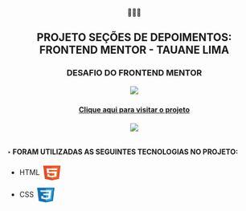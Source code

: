 <P align="center">👩🏻‍💻</P>
<h2 align="center">PROJETO SEÇÕES DE DEPOIMENTOS: FRONTEND MENTOR - TAUANE LIMA</h2>

<h3 align="center">DESAFIO DO FRONTEND MENTOR</h3>

<p align="center"><img src="https://github.com/tauanelima05/projetoQrCode-FrontendMentor/assets/101372296/4ece78d9-2f91-41ec-9fc5-4ec2ce03a92c"></p>

<h4 align="center"><a href="https://projeto-qr-code-frontend-mentor-24sgqmhq9-site-samsung.vercel.app/" align="center">Clique aqui para visitar o projeto<a/></h4>

<p align="center"><img src="https://github.com/tauanelima05/projetoSecoes-FrontendMentor/assets/101372296/e60e1acc-a98b-4a1c-a8c0-d6db0ce48ec5"></p>

##

<h4>‣ FORAM UTILIZADAS AS SEGUINTES TECNOLOGIAS NO PROJETO:</h4>

- HTML <img align="center" alt="HTML" height="30" width="40" src="https://raw.githubusercontent.com/devicons/devicon/master/icons/html5/html5-original.svg">

- CSS <img align="center" alt="CSS" height="30" width="40" src="https://raw.githubusercontent.com/devicons/devicon/master/icons/css3/css3-original.svg">
